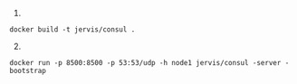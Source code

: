 1. 
```
docker build -t jervis/consul .
```

2. 
```
docker run -p 8500:8500 -p 53:53/udp -h node1 jervis/consul -server -bootstrap
```

